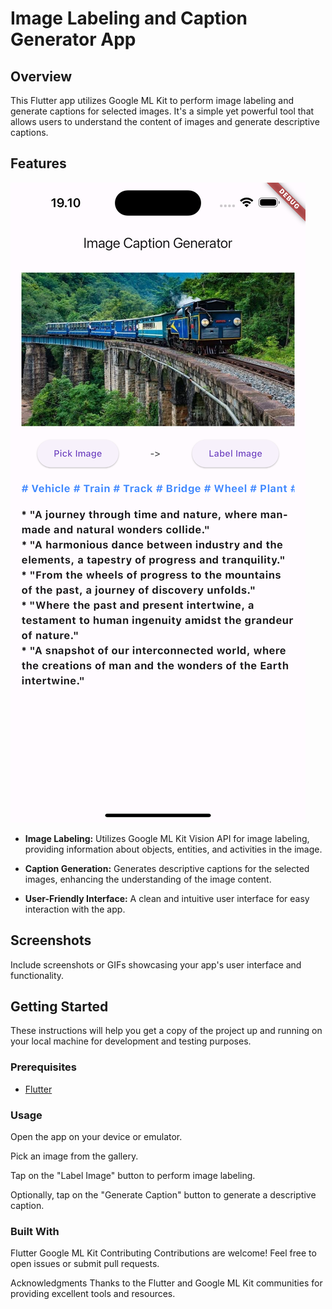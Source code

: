 # Image Labeling and Caption Generator App

## Overview

This Flutter app utilizes Google ML Kit to perform image labeling and generate captions for selected images. It's a simple yet powerful tool that allows users to understand the content of images and generate descriptive captions.

## Features

![1701175135639](https://github.com/ashish-patil89/image_caption/blob/main/assets/preview.png)


- **Image Labeling:** Utilizes Google ML Kit Vision API for image labeling, providing information about objects, entities, and activities in the image.

- **Caption Generation:** Generates descriptive captions for the selected images, enhancing the understanding of the image content.

- **User-Friendly Interface:** A clean and intuitive user interface for easy interaction with the app.

## Screenshots

Include screenshots or GIFs showcasing your app's user interface and functionality.

## Getting Started

These instructions will help you get a copy of the project up and running on your local machine for development and testing purposes.

### Prerequisites

- [Flutter](https://flutter.dev/docs/get-started/install)

### Usage
Open the app on your device or emulator.

Pick an image from the gallery.

Tap on the "Label Image" button to perform image labeling.

Optionally, tap on the "Generate Caption" button to generate a descriptive caption.

### Built With
Flutter
Google ML Kit
Contributing
Contributions are welcome! Feel free to open issues or submit pull requests.



Acknowledgments
Thanks to the Flutter and Google ML Kit communities for providing excellent tools and resources.
